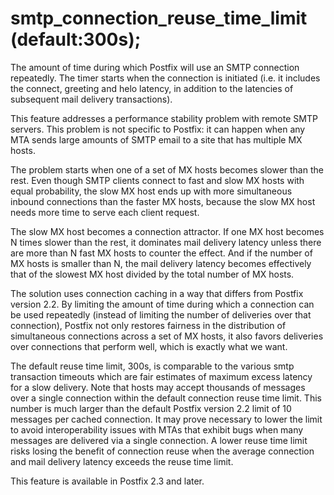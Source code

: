 # smtp_connection_reuse_time_limit (default:300s); 

 The amount of time during which Postfix will use an SMTP
connection repeatedly.  The timer starts when the connection is
initiated (i.e. it includes the connect, greeting and helo latency,
in addition to the latencies of subsequent mail delivery transactions).


 This feature addresses a performance stability problem with
remote SMTP servers. This problem is not specific to Postfix: it
can happen when any MTA sends large amounts of SMTP email to a site
that has multiple MX hosts. 

 The problem starts when one of a set of MX hosts becomes slower
than the rest.  Even though SMTP clients connect to fast and slow
MX hosts with equal probability, the slow MX host ends up with more
simultaneous inbound connections than the faster MX hosts, because
the slow MX host needs more time to serve each client request. 

 The slow MX host becomes a connection attractor.  If one MX
host becomes N times slower than the rest, it dominates mail delivery
latency unless there are more than N fast MX hosts to counter the
effect. And if the number of MX hosts is smaller than N, the mail
delivery latency becomes effectively that of the slowest MX host
divided by the total number of MX hosts. 

 The solution uses connection caching in a way that differs from
Postfix version 2.2.  By limiting the amount of time during which a connection
can be used repeatedly (instead of limiting the number of deliveries
over that connection), Postfix not only restores fairness in the
distribution of simultaneous connections across a set of MX hosts,
it also favors deliveries over connections that perform well, which
is exactly what we want.  

 The default reuse time limit, 300s, is comparable to the various
smtp transaction timeouts which are fair estimates of maximum excess
latency for a slow delivery.  Note that hosts may accept thousands
of messages over a single connection within the default connection
reuse time limit. This number is much larger than the default Postfix
version 2.2 limit of 10 messages per cached connection. It may prove necessary
to lower the limit to avoid interoperability issues with MTAs that
exhibit bugs when many messages are delivered via a single connection.
A lower reuse time limit risks losing the benefit of connection
reuse when the average connection and mail delivery latency exceeds
the reuse time limit.  

 This feature is available in Postfix 2.3 and later. 


